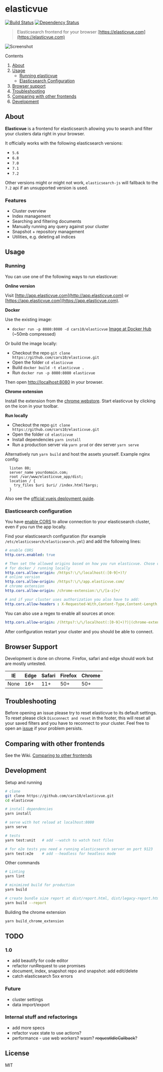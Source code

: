 # elasticvue

[![Build Status](https://travis-ci.org/cars10/elasticvue.svg?branch=develop)](https://travis-ci.org/cars10/elasticvue)
[![Dependency Status](https://david-dm.org/cars10/elasticvue.svg)](https://david-dm.org/cars10/elasticvue)

> Elasticsearch frontend for your browser [https://elasticvue.com](https://elasticvue.com)

![Screenshot](screenshot.jpg)

Contents

1. [About](#about)
2. [Usage](#usage)
    * [Running elasticvue](#running)
    * [Elasticsearch Configuration](#elasticsearch-configuration)
3. [Browser support](#browser-support)
4. [Troubleshooting](#troubleshooting)
5. [Comparing with other frontends](#comparing-with-other-frontends)
6. [Development](#development)


## About

**Elasticvue** is a frontend for elasticsearch allowing you to search and filter your clusters data right in your browser.

It officially works with the following elasticsearch versions:

* `5.6`
* `6.8`
* `7.0`
* `7.1`
* `7.2`

Other versions might or might not work, `elasticsearch-js` will fallback to the `7.2` api if an unsupported version is used.


### Features

* Cluster overview
* Index management
* Searching and filtering documents
* Manually running any query against your cluster
* Snapshot + repository management
* Utilities, e.g. deleting all indices

## Usage

### Running

You can use one of the following ways to run elasticvue:

**Online version**

Visit [http://app.elasticvue.com](http://app.elasticvue.com) or [https://app.elasticvue.com](https://app.elasticvue.com).

**Docker**

Use the existing image:

* `docker run -p 8080:8080 -d cars10/elasticvue` [Image at Docker Hub](https://hub.docker.com/r/cars10/elasticvue) (~50mb compressed)

Or build the image locally:

* Checkout the repo `git clone https://github.com/cars10/elasticvue.git`
* Open the folder `cd elasticvue`
* Build `docker build -t elasticvue .`
* Run `docker run -p 8080:8080 elasticvue`

Then open [http://localhost:8080](http://localhost:8080) in your browser.

**Chrome extension**

Install the extension from the [chrome webstore](https://chrome.google.com/webstore/detail/elasticvue/hkedbapjpblbodpgbajblpnlpenaebaa). Start elasticvue by clicking on the icon in your toolbar.

**Run locally**

* Checkout the repo `git clone https://github.com/cars10/elasticvue.git`
* Open the folder `cd elasticvue`
* Install dependencies `yarn install`
* Run a production server via `yarn prod` or dev server `yarn serve`

Alternatively run `yarn build` and host the assets yourself. Example nginx config:

```
  listen 80;
  server_name yourdomain.com;
  root /var/www/elasticvue_app/dist;
  location / {
    try_files $uri $uri/ /index.html?$args;
  }
```

Also see the [official vuejs deployment guide](https://cli.vuejs.org/guide/deployment.html#docker-nginx).


### Elasticsearch configuration
You have [enable CORS](https://www.elastic.co/guide/en/elasticsearch/reference/current/modules-http.html) to allow connection to your elasticsearch cluster, even if you run the app locally.

Find your elasticsearch configuration (for example `/etc/elasticsearch/elasticsearch.yml`) and add the following lines:

```yaml
# enable CORS
http.cors.enabled: true

# Then set the allowed origins based on how you run elasticvue. Chose only one:
# for docker / running locally
http.cors.allow-origin: /https?:\/\/localhost(:[0-9]+)?/
# online version
http.cors.allow-origin: /https?:\/\/app.elasticvue.com/
# chrome extension
http.cors.allow-origin: /chrome-extension:\/\/[a-z]+/

# and if your cluster uses authorization you also have to add:
http.cors.allow-headers : X-Requested-With,Content-Type,Content-Length,Authorization
```

You can also use a regex to enable all sources at once:
```yaml
http.cors.allow-origin: /(https?:\/\/localhost(:[0-9]+)?)|(chrome-extension:\/\/[a-z]+)|(https?:\/\/app.elasticvue.com)/
```

After configuration restart your cluster and you should be able to connect.


## Browser Support

Development is done on chrome. Firefox, safari and edge should work but are mostly untested.

| IE | Edge | Safari | Firefox | Chrome |
|----|------|--------|---------|--------|
| None | 16+ | 11+ | 50+ | 50+ |


## Troubleshooting

Before opening an issue please try to reset elasticvue to its default settings. To reset please click 
`Disconnect and reset` in the footer, this will reset all your saved filters and you have to reconnect to your cluster.
Feel free to open an [issue](https://github.com/cars10/elasticvue/issues/new/choose) if your problem persists.


## Comparing with other frontends

See the Wiki. [Comparing to other frontends](https://github.com/cars10/elasticvue/wiki/Comparing-to-other-frontends)


## Development

Setup and running

```bash
# clone
git clone https://github.com/cars10/elasticvue.git
cd elasticvue

# install dependencies
yarn install

# serve with hot reload at localhost:8080
yarn serve

# tests
yarn test:unit   # add --watch to watch test files

# for e2e tests you need a running elasticsearch server on port 9123
yarn test:e2e    # add --headless for headless mode
```

Other commands

```bash
# Linting
yarn lint

# minimized build for production
yarn build

# create bundle size report at dist/report.html, dist/legacy-report.html
yarn build --report
```

Building the chrome extension

```bash
yarn build_chrome_extension
```

## TODO

### 1.0

* add beautify for code editor
* refactor runRequest to use promises
* document, index, snapshot repo and snapshot: add edit/delete
* catch elasticsearch 5xx errors

### Future

* cluster settings
* data import/export

### Internal stuff and refactorings

* add more specs
* refactor vuex state to use actions?
* performance - use web workers? wasm? ~~requestIdleCallback~~?

## License

MIT
